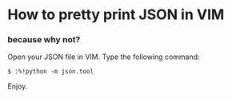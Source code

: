 # How to pretty print JSON in VIM
### because why not?

Open your JSON file in VIM. Type the following command:

`$ :%!python -m json.tool`

Enjoy.
